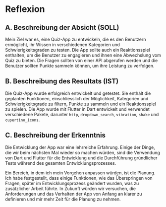 # Reflexion

## A. Beschreibung der Absicht (SOLL)

Mein Ziel war es, eine Quiz-App zu entwickeln, die es den Benutzern ermöglicht, ihr Wissen in verschiedenen Kategorien und Schwierigkeitsgraden zu testen. Die App sollte auch ein Reaktionsspiel enthalten, um die Benutzer zu engagieren und ihnen eine Abwechslung vom Quiz zu bieten. Die Fragen sollten von einer API abgerufen werden und die Benutzer sollten Punkte sammeln können, um ihre Leistung zu verfolgen.

## B. Beschreibung des Resultats (IST)

Die Quiz-App wurde erfolgreich entwickelt und getestet. Sie enthält die geplanten Funktionen, einschliesslich der Möglichkeit, Kategorien und Schwierigkeitsgrade zu filtern, Punkte zu sammeln und ein Reaktionsspiel zu spielen. Die App wurde mit Flutter in Dart entwickelt und verwendet verschiedene Pakete, darunter `http`, `dropdown_search`, `vibration`, `shake` und `cupertino_icons`.

## C. Beschreibung der Erkenntnis

Die Entwicklung der App war eine lehrreiche Erfahrung. Einige der Dinge, die wir beim nächsten Mal wieder so machen würden, sind die Verwendung von Dart und Flutter für die Entwicklung und die Durchführung gründlicher Tests während des gesamten Entwicklungsprozesses.

Ein Bereich, in dem ich mein Vorgehen anpassen würden, ist die Planung. Ich habe festgestellt, dass einige Funktionen, wie das Überspringen von Fragen, später im Entwicklungsprozess geändert wurden, was zu zusätzlicher Arbeit führte. In Zukunft würden wir versuchen, die Anforderungen und das Verhalten der App von Anfang an klarer zu definieren und mir mehr Zeit für die Planung zu nehmen.
